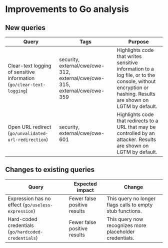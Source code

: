 # Improvements to Go analysis

## New queries

| **Query**                                                                 | **Tags**                                                                   | **Purpose**                                                                                                                                            |
|---------------------------------------------------------------------------|----------------------------------------------------------------------------|--------------------------------------------------------------------------------------------------------------------------------------------------------|
| Clear-text logging of sensitive information (`go/clear-text-logging`)     | security, external/cwe/cwe-312, external/cwe/cwe-315, external/cwe/cwe-359 | Highlights code that writes sensitive information to a log file, or to the console, without encryption or hashing. Results are shown on LGTM by default. |
| Open URL redirect (`go/unvalidated-url-redirection`)                      | security, external/cwe/cwe-601                                             | Highlights code that redirects to a URL that may be controlled by an attacker. Results are shown on LGTM by default.                                   |

## Changes to existing queries

| **Query**                                           | **Expected impact**          | **Change**                                                |
|-----------------------------------------------------|------------------------------|-----------------------------------------------------------|
| Expression has no effect (`go/useless-expression`)  | Fewer false positive results | This query no longer flags calls to empty stub functions. |
| Hard-coded credentials (`go/hardcoded-credentials`) | Fewer false positive results | This query now recognizes more placeholder credentials.   |
